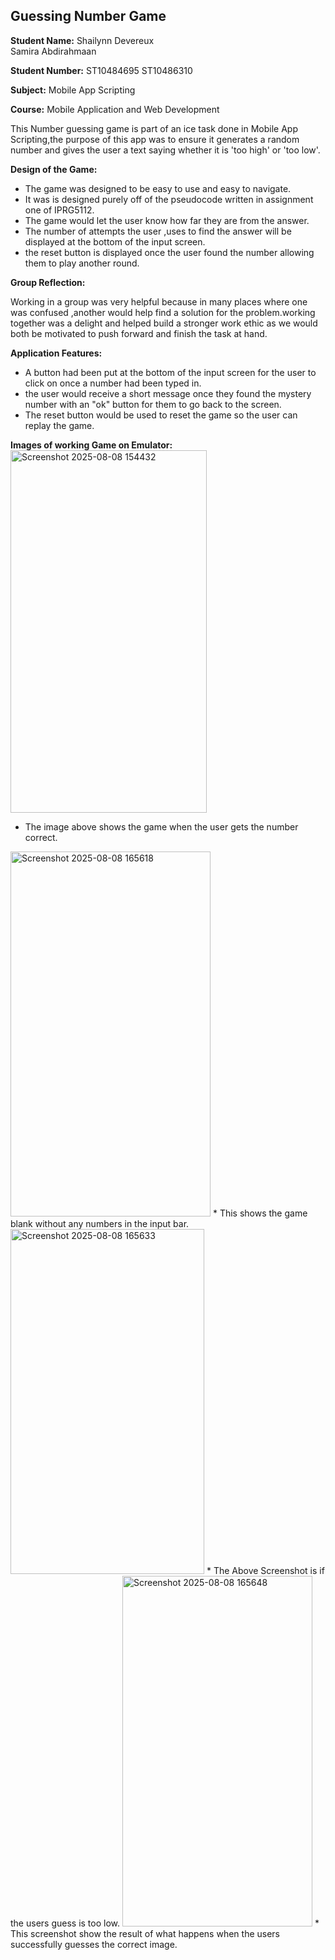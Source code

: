 

## Guessing Number Game

**Student Name:** Shailynn Devereux         
                Samira Abdirahmaan

**Student Number:** ST10484695
                    ST10486310

**Subject:** Mobile App Scripting

**Course:** Mobile Application and Web Development


This Number guessing game is part of an ice task done in Mobile App Scripting,the purpose of this app was to ensure it generates a random number and gives the user a text saying whether it is 'too high' or 'too low'.

**Design of the Game:**

* The game was designed to be easy to use and easy to navigate.
* It was is designed purely off of the pseudocode written in assignment one of IPRG5112.
* The game would let the user know how far they are from the answer.
* The number of attempts the user ,uses to find the answer will be displayed at the bottom of the input screen.
* the reset button is displayed once the user found the number allowing them to play another round.

**Group Reflection:**

Working in a group was very helpful because in many places where one was confused ,another would help find a solution for the problem.working together was a delight and helped build a stronger work ethic as we would both be motivated to push forward and finish the task at hand.

**Application Features:**

* A button had been put at the bottom of the input screen for the user to click on once a number had been typed in.
* the user would receive a short message once they found the mystery number with an "ok" button for them to go back to the screen.
* The reset button would be used to reset the game so the user can replay the game.

**Images of working Game on Emulator:**
<img width="314" height="580" alt="Screenshot 2025-08-08 154432" src="https://github.com/user-attachments/assets/d5ffd1f3-07a1-48b6-9ebf-b06715709261" />
* The image above shows the game when the user gets the number correct.

<img width="320" height="584" alt="Screenshot 2025-08-08 165618" src="https://github.com/user-attachments/assets/c9970eb2-bff1-4cee-9278-9c5b6d9a9823" />
* This shows the game blank without any numbers in the input bar.

<img width="310" height="552" alt="Screenshot 2025-08-08 165633" src="https://github.com/user-attachments/assets/177dc93d-3cb3-48d3-b705-0cf574f40923" />
* The Above Screenshot is if the users guess is too low.

<img width="304" height="561" alt="Screenshot 2025-08-08 165648" src="https://github.com/user-attachments/assets/08e6fff5-98bd-4a7d-9adf-bcdd451858d8" />
* This screenshot show the result of what happens when the users successfully guesses the correct image.


